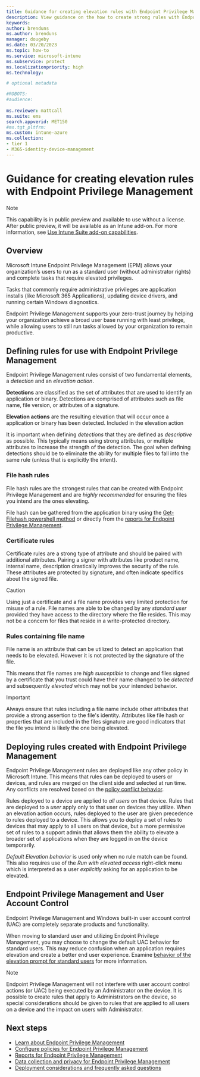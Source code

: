 ```yaml
---
title: Guidance for creating elevation rules with Endpoint Privilege Management
description: View guidance on the how to create strong rules with Endpoint Privilege Management
keywords:
author: brenduns
ms.author: brenduns
manager: dougeby
ms.date: 03/20/2023
ms.topic: how-to
ms.service: microsoft-intune
ms.subservice: protect
ms.localizationpriority: high
ms.technology:

# optional metadata

#ROBOTS:
#audience:
 
ms.reviewer: mattcall
ms.suite: ems
search.appverid: MET150
#ms.tgt_pltfrm:
ms.custom: intune-azure
ms.collection:
- tier 1
- M365-identity-device-management
---
```


# Guidance for creating elevation rules with Endpoint Privilege Management

<!-- [!INCLUDE [intune-add-on-note](../includes/intune-add-on-note.md)] -->
> [!NOTE]  
> This capability is in public preview and available to use without a license. After public preview, it will be available as an Intune add-on. For more information, see [Use Intune Suite add-on capabilities](../fundamentals/intune-add-ons.md).

## Overview

Microsoft Intune Endpoint Privilege Management (EPM) allows your organization’s users to run as a standard user (without administrator rights) and complete tasks that require elevated privileges.

Tasks that commonly require administrative privileges are application installs (like Microsoft 365 Applications), updating device drivers, and running certain Windows diagnostics.

Endpoint Privilege Management supports your zero-trust journey by helping your organization achieve a broad user base running with least privilege, while allowing users to still run tasks allowed by your organization to remain productive.

## Defining rules for use with Endpoint Privilege Management

Endpoint Privilege Management rules consist of two fundamental elements, a *detection* and an *elevation action*.

**Detections** are classified as the set of attributes that are used to identify an application or binary. Detections are comprised of attributes such as file name, file version, or attributes of a signature.

**Elevation actions** are the resulting elevation that will occur once a application or binary has been detected. Included in the elevation action

It is important when defining *detections* that they are defined as *descriptive* as possible. This typically means using strong attributes, or multiple attributes to increase the strength of the detection. The goal when defining detections should be to eliminate the ability for multiple files to fall into the same rule (unless that is explicitly the intent).

### File hash rules

File hash rules are the strongest rules that can be created with Endpoint Privilege Management and are *highly recommended* for ensuring the files you intend are the ones elevating.

File hash can be gathered from the application binary using the [Get-Filehash powershell method](/powershell/module/microsoft.powershell.utility/get-filehash.md) or directly from the [reports for Endpoint Privilege Management](../protect/epm-reports.md).

### Certificate rules

Certificate rules are a strong type of attribute and should be paired with additional attributes. Pairing a signer with attributes like product name, internal name, description drastically improves the security of the rule. These attributes are protected by signature, and often indicate specifics about the signed file.

> [!CAUTION]
> Using just a certificate and a file name provides very limited protection for misuse of a rule. File names are able to be changed by any *standard user* provided they have access to the directory where the file resides. This may not be a concern for files that reside in a write-protected directory.

### Rules containing file name

File name is an attribute that can be utilized to detect an application that needs to be elevated. However it is not protected by the signature of the file.

This means that file names are *high susceptible* to change and files signed by a certificate that you trust could have their name changed to be *detected* and subsequently *elevated* which may not be your intended behavior.

> [!IMPORTANT]
> Always ensure that rules including a file name include other attributes that provide a strong assertion to the file's identity. Attributes like file hash or properties that are included in the files signature are good indicators that the file you intend is likely the one being elevated.

## Deploying rules created with Endpoint Privilege Management

Endpoint Privilege Management rules are deployed like any other policy in Microsoft Intune. This means that rules can be deployed to users or devices, and rules are merged on the client side and selected at run time. Any conflicts are resolved based on the [policy conflict behavior](../protect/epm-policies.md#policy-conflict-handling-for-endpoint-privilege-management).

Rules deployed to a device are applied to *all users* on that device. Rules that are deployed to a *user* apply only to that user on devices they utilize. When an elevation action occurs, rules deployed to the user are given precedence to rules deployed to a device. This allows you to deploy a set of rules to devices that may apply to all users on that device, but a more permissive set of rules to a support admin that allows them the ability to elevate a broader set of applications when they are logged in on the device temporarily.

*Default Elevation behavior* is used only when no rule match can be found. This also requires use of the *Run with elevated access* right-click menu which is interpreted as a user *explicitly* asking for an application to be elevated.

## Endpoint Privilege Management and User Account Control

Endpoint Privilege Management and Windows built-in user account control (UAC) are completely separate products and functionality. 

When moving to standard user and utilizing Endpoint Privilege Management, you may choose to change the default UAC behavior for standard users. This may reduce confusion when an application requires elevation and create a better end user experience. Examine [behavior of the elevation prompt for standard users](/windows/security/identity-protection/user-account-control/user-account-control-security-policy-settings.md#user-account-control-behavior-of-the-elevation-prompt-for-standard-users) for more information.

> [!NOTE]
> Endpoint Privilege Management will not interfere with user account control actions (or UAC) being executed by an Administrator on the device. It is possible to create rules that apply to Administrators on the device, so special considerations should be given to rules that are applied to all users on a device and the impact on users with Administrator.

## Next steps

- [Learn about Endpoint Privilege Management](../protect/epm-overview.md)
- [Configure policies for Endpoint Privilege Management](../protect/epm-policies.md)
- [Reports for Endpoint Privilege Management](../protect/epm-policies.md)
- [Data collection and privacy for Endpoint Privilege Management](../protect/epm-data-collection.md)
- [Deployment considerations and frequently asked questions](../protect/epm-deployment-considerations-ki.md)
